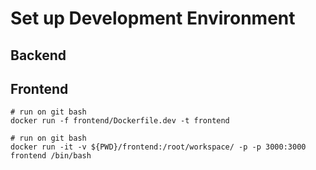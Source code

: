 # Set up Development Environment

## Backend


## Frontend


```
# run on git bash
docker run -f frontend/Dockerfile.dev -t frontend
```

```
# run on git bash
docker run -it -v ${PWD}/frontend:/root/workspace/ -p -p 3000:3000 frontend /bin/bash
```